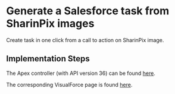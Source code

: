 # Generate a Salesforce task from SharinPix images

Create task in one click from a call to action on SharinPix image.

## Implementation Steps

The Apex controller (with API version 36) can be found [here](src/classes/SharinPixDemoActionTask.cls).

The corresponding VisualForce page is found [here](src/pages/SharinPixDemoActionTask.page).
